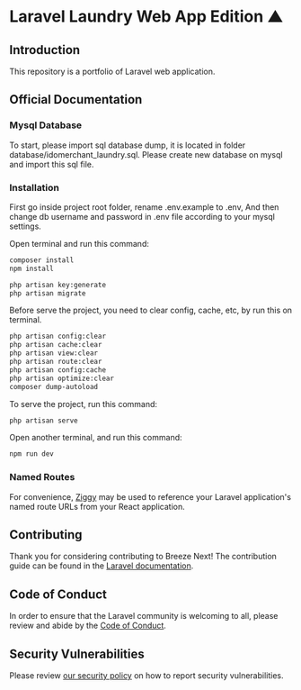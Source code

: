 # Laravel Laundry Web App Edition ▲

## Introduction

This repository is a portfolio of Laravel web application.

## Official Documentation

### Mysql Database

To start, please import sql database dump, it is located in folder database/idomerchant_laundry.sql. Please create new database on mysql and import this sql file.

### Installation

First go inside project root folder, rename .env.example to .env,
And then change db username and password in .env file according to your mysql settings.

Open terminal and run this command:

```bash
composer install
npm install

php artisan key:generate
php artisan migrate
```

Before serve the project, you need to clear config, cache, etc, by run this on terminal.

```bash
php artisan config:clear
php artisan cache:clear
php artisan view:clear
php artisan route:clear
php artisan config:cache
php artisan optimize:clear
composer dump-autoload
```

To serve the project, run this command:

```bash
php artisan serve
```

Open another terminal, and run this command:

```bash
npm run dev
```

### Named Routes

For convenience, [Ziggy](https://github.com/tighten/ziggy#spas-or-separate-repos) may be used to reference your Laravel application's named route URLs from your React application.

## Contributing

Thank you for considering contributing to Breeze Next! The contribution guide can be found in the [Laravel documentation](https://laravel.com/docs/contributions).

## Code of Conduct

In order to ensure that the Laravel community is welcoming to all, please review and abide by the [Code of Conduct](https://laravel.com/docs/contributions#code-of-conduct).

## Security Vulnerabilities

Please review [our security policy](https://github.com/laravel/breeze-next/security/policy) on how to report security vulnerabilities.
